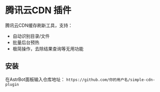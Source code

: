 # 腾讯云CDN 插件

腾讯云CDN缓存刷新工具，支持：
- 自动识别目录/文件
- 批量后台预热
- 极简操作，去除结果查询等无用功能

## 安装
在AstrBot面板输入仓库地址：
`https://github.com/你的用户名/simple-cdn-plugin`
